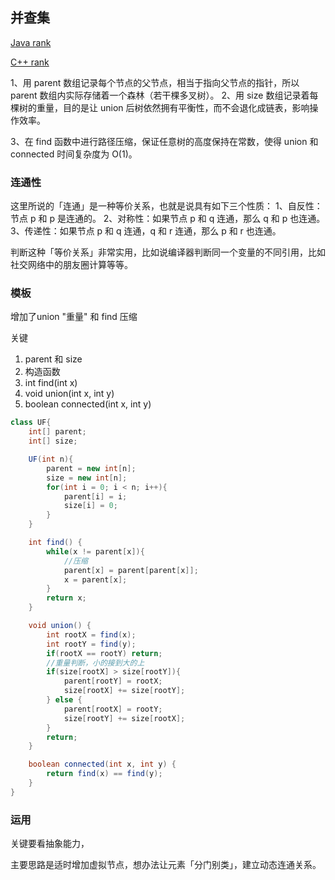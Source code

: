 ## 并查集


[Java rank](./UnionFindRank.java)

[C++ rank](./union_find_rank.cpp)

1、用 parent 数组记录每个节点的父节点，相当于指向父节点的指针，所以 parent 数组内实际存储着一个森林（若干棵多叉树）。
2、用 size 数组记录着每棵树的重量，目的是让 union 后树依然拥有平衡性，而不会退化成链表，影响操作效率。

3、在 find 函数中进行路径压缩，保证任意树的高度保持在常数，使得 union 和 connected 时间复杂度为 O(1)。

### 连通性

这里所说的「连通」是一种等价关系，也就是说具有如下三个性质：
1、自反性：节点 p 和 p 是连通的。
2、对称性：如果节点 p 和 q 连通，那么 q 和 p 也连通。
3、传递性：如果节点 p 和 q 连通，q 和 r 连通，那么 p 和 r 也连通。

判断这种「等价关系」非常实用，比如说编译器判断同一个变量的不同引用，比如社交网络中的朋友圈计算等等。

### 模板

增加了union "重量" 和 find 压缩

关键 
1. parent 和 size
2. 构造函数
3. int find(int x)
4. void union(int x, int y)
5. boolean connected(int x, int y)

```java
class UF{
    int[] parent;
    int[] size;

    UF(int n){
        parent = new int[n];
        size = new int[n];
        for(int i = 0; i < n; i++){
            parent[i] = i;
            size[i] = 0;
        }
    }

    int find() {
        while(x != parent[x]){
            //压缩
            parent[x] = parent[parent[x]];
            x = parent[x];
        }
        return x;
    }

    void union() {
        int rootX = find(x);
        int rootY = find(y);
        if(rootX == rootY) return;
        //重量判断，小的接到大的上
        if(size[rootX] > size[rootY]){
            parent[rootY] = rootX;
            size[rootX] += size[rootY];
        } else {
            parent[rootX] = rootY;
            size[rootY] += size[rootX];
        }
        return;
    }

    boolean connected(int x, int y) {
        return find(x) == find(y);
    }
}
```

### 运用

关键要看抽象能力，

主要思路是适时增加虚拟节点，想办法让元素「分门别类」，建立动态连通关系。